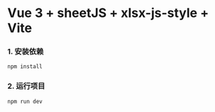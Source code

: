 # Vue 3 + sheetJS + xlsx-js-style + Vite

### 1. 安装依赖

```sh
npm install

```

### 2. 运行项目

```sh
npm run dev
```

